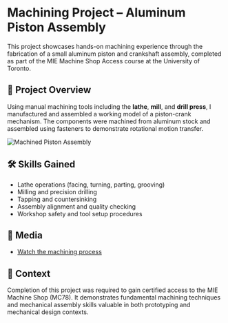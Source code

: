 # Machining Project – Aluminum Piston Assembly

This project showcases hands-on machining experience through the fabrication of a small aluminum piston and crankshaft assembly, completed as part of the MIE Machine Shop Access course at the University of Toronto.

## 🔧 Project Overview

Using manual machining tools including the **lathe**, **mill**, and **drill press**, I manufactured and assembled a working model of a piston-crank mechanism. The components were machined from aluminum stock and assembled using fasteners to demonstrate rotational motion transfer.

![Machined Piston Assembly](https://drive.google.com/file/d/1zE1De3LnLxCpmPsgCuT8G9NnsniSuiK3/view?usp=share_link)

## 🛠️ Skills Gained
- Lathe operations (facing, turning, parting, grooving)
- Milling and precision drilling
- Tapping and countersinking
- Assembly alignment and quality checking
- Workshop safety and tool setup procedures

## 🎥 Media
- [Watch the machining process](https://drive.google.com/file/d/1VhbRIXVCW14O2zeH5oup4NZuLlNbPmGV/view?usp=share_link) <!-- Replace with your video link if available -->

## 📍 Context

Completion of this project was required to gain certified access to the MIE Machine Shop (MC78). It demonstrates fundamental machining techniques and mechanical assembly skills valuable in both prototyping and mechanical design contexts.

